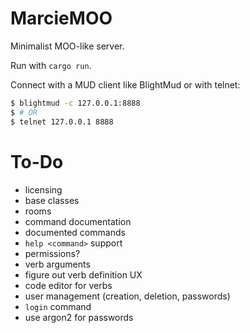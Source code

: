 # MarcieMOO

Minimalist MOO-like server.

Run with `cargo run`.

Connect with a MUD client like BlightMud or with telnet:
```bash
$ blightmud -c 127.0.0.1:8888
$ # OR
$ telnet 127.0.0.1 8888
```

# To-Do

- licensing
- base classes
- rooms
- command documentation
- documented commands
- `help <command>` support
- permissions?
- verb arguments
- figure out verb definition UX
- code editor for verbs
- user management (creation, deletion, passwords)
- `login` command
- use argon2 for passwords
